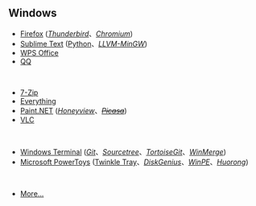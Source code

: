 ## Windows

* [Firefox](https://www.mozilla.org/en-US/firefox/all/) ([_Thunderbird_](https://www.thunderbird.net/zh-CN/)、[_Chromium_](https://www.chromium.org))
* [Sublime Text](https://www.sublimetext.com) ([Python](https://www.python.org)、[_LLVM-MinGW_](https://www.mingw-w64.org/downloads/#llvm-mingw))
* [WPS Office](https://www.wps.cn)
* [QQ](https://im.qq.com)
<br>

* [7-Zip](https://www.7-zip.org)
* [Everything](https://www.voidtools.com/zh-cn/)
* [Paint.NET](https://www.getpaint.net) ([_Honeyview_](https://www.bandisoft.com/honeyview/)、[~~_Picasa_~~](https://picasa.google.com))
* [VLC](https://www.videolan.org)
<br>

* [Windows Terminal](https://github.com/microsoft/terminal) ([_Git_](https://git-scm.com)、[_Sourcetree_](https://sourcetreeapp.com)、[_TortoiseGit_](https://tortoisegit.org)、[_WinMerge_](https://winmerge.org))
* [Microsoft PowerToys](https://github.com/microsoft/PowerToys) ([Twinkle Tray](https://github.com/xanderfrangos/twinkle-tray)、[_DiskGenius_](https://www.diskgenius.cn)、[_WinPE_](https://www.wepe.com.cn)、[_Huorong_](https://www.huorong.cn))
<br>

* [More...](https://github.com/Awesome-Windows/Awesome)

